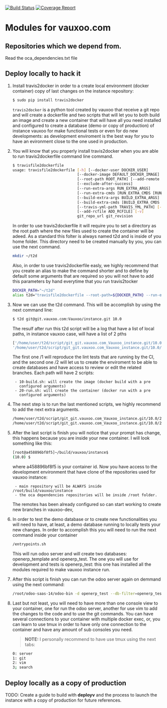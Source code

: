 [![Build Status](https://git.vauxoo.com/vauxoo/instance/badges/10.0/build.svg)](https://git.vauxoo.com/vauxoo/instance/pipelines)
[![Coverage Report](https://git.vauxoo.com/vauxoo/instance/badges/10.0/coverage.svg)](https://git.vauxoo.com/vauxoo/instance/commits/10.0)

Modules for vauxoo.com
===

Repositories which we depend from.
---

Read the oca_dependencies.txt file

Deploy locally to hack it
---

1. Install travis2docker in order to a create local environment (docker
   container) copy of last changes on the instance repository:

    ```bash
    $ sudo pip install travis2docker
    ```
    `travis2docker` is a python tool created by vauxoo that receive a git repo
    and will create a dockerfile and two scripts that will let you to both
    build an image and create a new container that will have all you need
    installed and configured to create a database (demo or copy of production)
    of instance vauxoo for make functional tests or even for do new developments:
    as development enviroment is the best way for you to have an evironment
    close to the one used in production.

2. You will know that you properly install travis2docker when you are able to
   run travis2dockerfile command line command.

    ```bash
    $ travisfile2dockerfile
    usage: travisfile2dockerfile [-h] [--docker-user DOCKER_USER]
                                 [--docker-image DEFAULT_DOCKER_IMAGE]
                                 [--root-path ROOT_PATH] [--add-remote REMOTES]
                                 [--exclude-after-success]
                                 [--run-extra-args RUN_EXTRA_ARGS]
                                 [--run-extra-cmds [RUN_EXTRA_CMDS [RUN_EXTRA_CMDS ...]]]
                                 [--build-extra-args BUILD_EXTRA_ARGS]
                                 [--build-extra-cmds [BUILD_EXTRA_CMDS [BUILD_EXTRA_CMDS ...]]]
                                 [--travis-yml-path TRAVIS_YML_PATH] [--no-clone]
                                 [--add-rcfile ADD_RCFILE] [-v]
                                 git_repo_url git_revision
    ```

    In order to use travis2dockerfile it will require you to set a directory as
    the root path where the new files used to create the container will be
    adeed. As a standard this folter is always named t2d and is inside of
    you home folder. This directory need to be created manually by you, you can
    use the next command.

    ```bash
    mkdir ~/t2d
    ```

    Also, in order to use travis2dockerfile easly, we highly recommend that you
    create an alias to make the command shorter and to define by default some
    arguments that are required so you will not have to add this parameters by
    hand everytime that you run travis2tocker

    ```bash
    DOCKER_PATH="~/t2d"
    alias t2d="travisfile2dockerfile --root-path=${DOCKER_PATH} --run-extra-args='-it -e LANG=en_US.UTF-8' --add-remote=vauxoo"
    ```
3. Now we can use the t2d command. This will be accomplish by using the next
   command line:

    ```bash
    $ t2d git@git.vauxoo.com:Vauxoo/instance.git 10.0
    ```

    The resulf after run this t2d script will be a log that have a list of
    local paths, in instance vauxoo case, will have a list of 2 pths

    ```bash
    ['/home/user/t2d/script/git_git.vauxoo.com_Vauxoo_instance.git/10.0/1',
    '/home/user/t2d/script/git_git.vauxoo.com_Vauxoo_instance.git/10.0/2']
    ```

    The first one /1 will reproduce the lint tests that are running by the CI,
    and the second one /2 will let us to create the enviroment to be able to
    create databases and have access to review or edit the related branches.
    Each path will have 2 scripts:

        - 10-build.sh: will create the image (docker build with a pre
          configured arguments)
        - 20-run.sh: will create the container (docker run with a pre
          configured arguments)

4. The next step is to run the last mentioned scripts, we highly recommend to
   add the next extra arguments.

    ```bash
    /home/user/t2d/script/git_git.vauxoo.com_Vauxoo_instance.git/10.0/2/10-build.sh --no-cache
    /home/user/t2d/script/git_git.vauxoo.com_Vauxoo_instance.git/10.0/2/20-run.sh --entrypoint=bash
    ```

5. After the last script is finish you will notice that your prompt has change,
   this happens because you are inside your new container. I will look something
   like this:

    ```bash
    [root@a458896bf8f5]~/build/vauxoo/instance$
    (10.0) $
    ```

    where a458896bf8f5 is your container id. Now you have access to the
    development environment that have clone of the repositories used for
    vauxoo instance:

        - main repository will be ALWAYS inside /root/build/vauxoo/instance
        - the oca dependencies repositories will be inside /root folder.

    The remotes has been already configured so can start working to create
    new branches in vauxoo-dev,

6. In order to test the demo database or to create new functionalities you
   will need to have, at least, a demo database running to locally tests
   your new changes. In order to accomplish this you will need to run the next
   command inside your container

    ```bash
    /entrypoints.sh
    ```

    This will run odoo server and will create two databases: openerp_template
    and openerp_test. The one you will use for development and tests is
    openerp_test: this one has installed all the modules required to make
    vauxoo instance run.

7. After this script is finish you can run the odoo server again on demmand
   using the next command:

    ```bash
    /root/odoo-saas-14/odoo-bin -d openerp_test --db-filter=openerp_test
    ```

8. Last but not least, you will need to have more than one console view to your
   container, one for run the odoo server, another for use vim to add the changes
   to the code and to use the git commands. You can have several connections to
   your container with multiple docker exec, or, you can learn to use tmux in
   order to have only one connection to the container and have any amount of
   sub consoles you need.

    > **NOTE:** I personally recommend to have use tmux using the next tabs:
    >
    ```bash
    0: server
    1: git
    2: vim
    3; search
    ```

Deploy locally as a copy of production
---

TODO: Create a guide to build with **deployv** and the process to launch the instance with a copy of production for future references.
